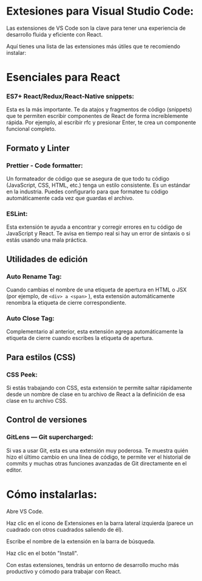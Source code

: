# Extesiones para Visual Studio Code:

Las extensiones de VS Code son la clave para tener una experiencia de desarrollo fluida y eficiente con React.

Aquí tienes una lista de las extensiones más útiles que te recomiendo instalar:

# Esenciales para React
### ES7+ React/Redux/React-Native snippets: 
Esta es la más importante. Te da atajos y fragmentos de código (snippets) que te permiten escribir componentes de React de forma increíblemente rápida. Por ejemplo, al escribir rfc y presionar Enter, te crea un componente funcional completo.

## Formato y Linter
  ### Prettier - Code formatter: 
  Un formateador de código que se asegura de que todo tu código (JavaScript, CSS, HTML, etc.) tenga un estilo consistente. Es un estándar en la industria. Puedes configurarlo para que formatee tu código automáticamente cada vez que guardas el archivo.

  ### ESLint: 
  Esta extensión te ayuda a encontrar y corregir errores en tu código de JavaScript y React. Te avisa en tiempo real si hay un error de sintaxis o si estás usando una mala práctica.

## Utilidades de edición
### Auto Rename Tag: 
Cuando cambias el nombre de una etiqueta de apertura en HTML o JSX (por ejemplo, de ```<div> a <span>``` ), esta extensión automáticamente renombra la etiqueta de cierre correspondiente.

### Auto Close Tag: 
Complementario al anterior, esta extensión agrega automáticamente la etiqueta de cierre cuando escribes la etiqueta de apertura.

## Para estilos (CSS)
### CSS Peek: 
Si estás trabajando con CSS, esta extensión te permite saltar rápidamente desde un nombre de clase en tu archivo de React a la definición de esa clase en tu archivo CSS.

## Control de versiones
### GitLens — Git supercharged: 
Si vas a usar Git, esta es una extensión muy poderosa. Te muestra quién hizo el último cambio en una línea de código, te permite ver el historial de commits y muchas otras funciones avanzadas de Git directamente en el editor.

# Cómo instalarlas:

Abre VS Code.

Haz clic en el icono de Extensiones en la barra lateral izquierda (parece un cuadrado con otros cuadrados saliendo de él).

Escribe el nombre de la extensión en la barra de búsqueda.

Haz clic en el botón "Install".

Con estas extensiones, tendrás un entorno de desarrollo mucho más productivo y cómodo para trabajar con React.







